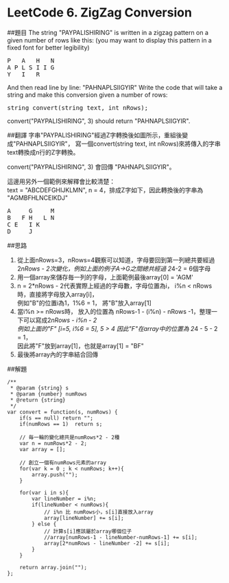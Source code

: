 # LeetCode 6. ZigZag Conversion

##題目
The string "PAYPALISHIRING" is written in a zigzag pattern on a given number of rows like this: (you may want to display this pattern in a fixed font for better legibility)
<pre>
P   A   H   N
A P L S I I G
Y   I   R
</pre>

And then read line by line: "PAHNAPLSIIGYIR"
Write the code that will take a string and make this conversion given a number of rows:

<pre>
string convert(string text, int nRows);
</pre>

convert("PAYPALISHIRING", 3) should return "PAHNAPLSIIGYIR".  
  
##翻譯
字串"PAYPALISHIRING"經過Z字轉換後如圖所示，重組後變成"PAHNAPLSIIGYIR"，
寫一個convert(string text, int nRows)來將傳入的字串text轉換成n行的Z字轉換。
  
convert("PAYPALISHIRING", 3) 會回傳 "PAHNAPLSIIGYIR"。

這邊用另外一個範例來解釋會比較清楚：  
text = "ABCDEFGHIJKLMN", n = 4，排成Z字如下，因此轉換後的字串為 "AGMBFHLNCEIKDJ"
<pre>
A     G     M
B   F H   L N
C E   I K   
D     J     
</pre>


##思路
1. 從上面nRows=3，nRows=4觀察可以知道，字母要回到第一列總共要經過 2*nRows - 2次變化，例如上面的例子A->G之間總共經過 2*4-2 = 6個字母
2. 用一個array來儲存毎一列的字母，上面範例最後array[0] = 'AGM'
3. n = 2*nRows - 2代表實際上經過的字母數，字母位置為i， i%n < nRows時，直接將字母放入array[i]，  
   例如"B"的位置i為1，1%6 = 1， 將"B"放入array[1]
4. 當i%n >= nRows時， 放入的位置為 nRows-1 - (i%n) - nRows -1，整理一下可以寫成2*nRows - i%n - 2  
   例如上面的"F" [i=5, i%6 = 5], 5 > 4 因此"F"在array中的位置為 2*4 - 5 - 2 = 1，  
   因此將"F"放到array[1]，也就是array[1] = "BF"
5. 最後將array內的字串結合回傳   
  
##解題
```
/**
 * @param {string} s
 * @param {number} numRows
 * @return {string}
 */
var convert = function(s, numRows) {
    if(s == null) return "";
    if(numRows == 1)  return s;
    
    // 毎一輪的變化總共是numRows*2 - 2種
    var n = numRows*2 - 2;
    var array = [];
    
    // 創立一個有numRows元素的array
    for(var k = 0 ; k < numRows; k++){
        array.push("");
    }

    for(var i in s){
        var lineNumber = i%n;
        if(lineNumber < numRows){
            // i%n 比 numRows小，s[i]直接放入array
            array[lineNumber] += s[i]; 
        } else {
            // 計算s[i]應該屬於array哪個位子
            //array[numRows-1 - lineNumber-numRows-1] += s[i]; 
            array[2*numRows - lineNumber -2] += s[i]; 
        }
    }
    
    return array.join("");
};
```
